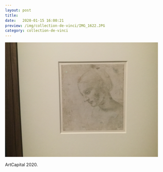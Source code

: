 ```yaml
---
layout: post
title:  
date:   2020-01-15 16:00:21
preview: /img/collection-de-vinci/IMG_1622.JPG
category: collection-de-vinci
---
```


![Picture 1](/img/collection-de-vinci/IMG_1622.JPG) 


ArtCapital 2020.


